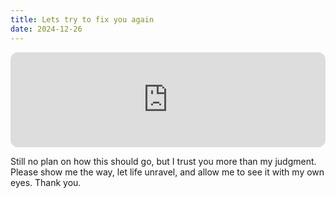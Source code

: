 ```yaml
---
title: Lets try to fix you again
date: 2024-12-26
---
```



<iframe style="border-radius:12px" src="https://open.spotify.com/embed/track/56aJJze7MQql2wyqyZde8i?utm_source=generator" width="100%" height="152" frameBorder="0" allowfullscreen="" allow="autoplay; clipboard-write; encrypted-media; fullscreen; picture-in-picture" loading="lazy"></iframe>

Still no plan on how this should go, but I trust you more than my judgment. Please show me the way, let life unravel, and allow me to see it with my own eyes. Thank you.